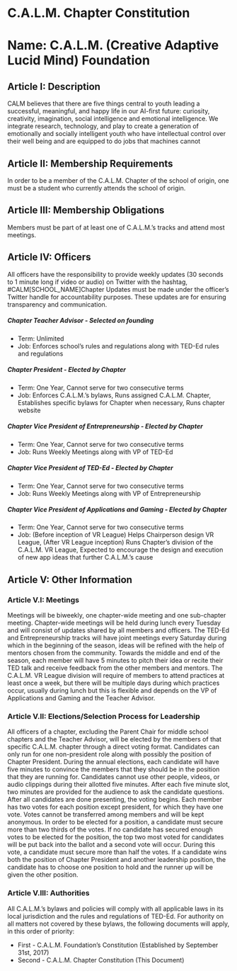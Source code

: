 C.A.L.M. Chapter Constitution
==============================
# Name: C.A.L.M. (Creative Adaptive Lucid Mind) Foundation

## Article I: Description
CALM believes that there are five things central to youth leading a successful, meaningful, and happy life in our AI-first future: curiosity, creativity, imagination, social intelligence and emotional intelligence. We integrate research, technology, and play to create a generation of emotionally and socially intelligent youth who have intellectual control over their well being and are equipped to do jobs that machines cannot

## Article II: Membership Requirements
In order to be a member of the C.A.L.M. Chapter of the school of origin, one must be a student who currently attends the school of origin.

## Article III: Membership Obligations
Members must be part of at least one of C.A.L.M.’s tracks and attend most meetings.

## Article IV: Officers
All officers have the responsibility to provide weekly updates (30 seconds to 1 minute long if video or audio) on Twitter with the hashtag, #CALM[SCHOOL_NAME]Chapter 
Updates must be made under the officer’s Twitter handle for accountability purposes.
These updates are for ensuring transparency and communication.
##### Chapter Teacher Advisor - Selected on founding
* Term: Unlimited
* Job: Enforces school’s rules and regulations along with TED-Ed rules and regulations
##### Chapter President - Elected by Chapter
* Term: One Year, Cannot serve for two consecutive terms
* Job: Enforces C.A.L.M.’s bylaws, Runs assigned C.A.L.M. Chapter, Establishes specific bylaws for Chapter when necessary, Runs chapter website
##### Chapter Vice President of Entrepreneurship - Elected by Chapter
* Term: One Year, Cannot serve for two consecutive terms
* Job: Runs Weekly Meetings along with VP of TED-Ed
##### Chapter Vice President of TED-Ed - Elected by Chapter
* Term: One Year, Cannot serve for two consecutive terms
* Job: Runs Weekly Meetings along with VP of Entrepreneurship
##### Chapter Vice President of Applications and Gaming - Elected by Chapter
* Term: One Year, Cannot serve for two consecutive terms
* Job: (Before inception of VR League) Helps Chairperson design VR League, (After VR League inception) Runs Chapter’s division of the C.A.L.M. VR League, Expected to encourage the design and execution of new app ideas that further C.A.L.M.’s cause

## Article V: Other Information
### Article V.I: Meetings
Meetings will be biweekly, one chapter-wide meeting and one sub-chapter meeting. Chapter-wide meetings will be held during lunch every Tuesday and will consist of updates shared by all members and officers. The TED-Ed and Entrepreneurship tracks will have joint meetings every Saturday during which in the beginning of the season, ideas will be refined with the help of mentors chosen from the community. Towards the middle and end of the season, each member will have 5 minutes to pitch their idea or recite their TED talk and receive feedback from the other members and mentors. The C.A.L.M. VR League division will require of members to attend practices at least once a week, but there will be multiple days during which practices occur, usually during lunch but this is flexible and depends on the VP of Applications and Gaming and the Teacher Advisor. 

### Article V.II: Elections/Selection Process for Leadership
All officers of a chapter, excluding the Parent Chair for middle school chapters and the Teacher Advisor, will be elected by the members of that specific C.A.L.M. chapter through a direct voting format. Candidates can only run for one non-president role along with possibly the position of Chapter President. During the annual elections, each candidate will have five minutes to convince the members that they should be in the position that they are running for. Candidates cannot use other people, videos, or audio clippings during their allotted five minutes. After each five minute slot, two minutes are provided for the audience to ask the candidate questions. After all candidates are done presenting, the voting begins. Each member has two votes for each position except president, for which they have one vote. Votes cannot be transferred among members and will be kept anonymous. In order to be elected for a position, a candidate must secure more than two thirds of the votes. If no candidate has secured enough votes to be elected for the position, the top two most voted for candidates will be put back into the ballot and a second vote will occur. During this vote, a candidate must secure more than half the votes. If a candidate wins both the position of Chapter President and another leadership position, the candidate has to choose one position to hold and the runner up will be given the other position. 

### Article V.III: Authorities
All C.A.L.M.’s bylaws and policies will comply with all applicable laws in its local jurisdiction and the rules and regulations of TED-Ed.
For authority on all matters not covered by these bylaws, the following documents will apply, in this order of priority:
* First - C.A.L.M. Foundation’s Constitution (Established by September 31st, 2017)
* Second - C.A.L.M. Chapter Constitution (This Document)
